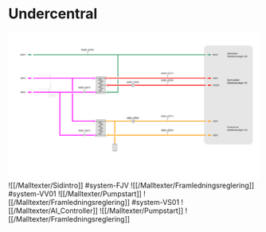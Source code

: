# Undercentral
![](./Sub-central.svg)
![[/Malltexter/Sidintro]]
#system-FJV
![[/Malltexter/Framledningsreglering]]
#system-VV01
![[/Malltexter/Pumpstart]]
![[/Malltexter/Framledningsreglering]]
#system-VS01
![[/Malltexter/AI_Controller]]
![[/Malltexter/Pumpstart]]
![[/Malltexter/Framledningsreglering]]
